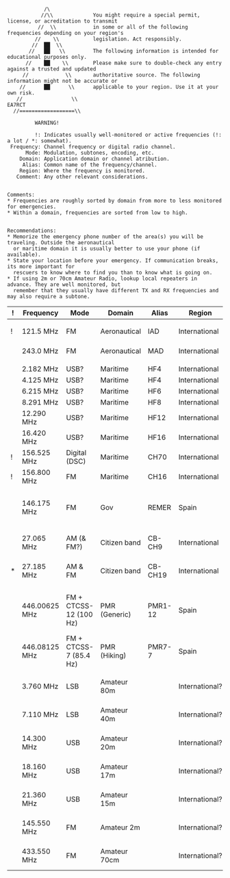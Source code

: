 ```
            /\
           //\\             You might require a special permit, license, or acreditation to transmit
          //  \\            in some or all of the following frequencies depending on your region's
         //    \\           legislation. Act responsibly.
        //  ██  \\
       //   ██   \\         The following information is intended for educational purposes only.
      //    ██    \\        Please make sure to double-check any entry against a trusted and updated
     //            \\       authoritative source. The following information might not be accurate or
    //      ██      \\      applicable to your region. Use it at your own risk.
   //                \\                                                                       EA7RCT
  //==================\\

         WARNING!
```

```
         !: Indicates usually well-monitored or active frequencies (!: a lot / *: somewhat).
 Frequency: Channel frequency or digital radio channel.
      Mode: Modulation, subtones, encoding, etc.
    Domain: Application domain or channel atribution.
     Alias: Common name of the frequency/channel.
    Region: Where the frequency is monitored.
   Comment: Any other relevant considerations.


Comments:
* Frequencies are roughly sorted by domain from more to less monitored for emergencies.
* Within a domain, frequencies are sorted from low to high.


Recommendations:
* Memorize the emergency phone number of the area(s) you will be traveling. Outside the aeronautical
  or maritime domain it is usually better to use your phone (if available).
* State your location before your emergency. If communication breaks, its more important for
  rescuers to know where to find you than to know what is going on.
* If using 2m or 70cm Amateur Radio, lookup local repeaters in advance. They are well monitored, but
  remember that they usually have different TX and RX frequencies and may also require a subtone.
```

| ! | Frequency     | Mode                   | Domain       | Alias   | Region         | Comment   |
| - | ------------- | ---------------------- | ------------ | ------- | -------------- | --------- |
|   |               |                        |              |         |                |           |
| ! | 121.5 MHz     | FM                     | Aeronautical | IAD     | International  | International Air Distress |
|   | 243.0 MHz     | FM                     | Aeronautical | MAD     | International  | Military Air Distress |
|   |               |                        |              |         |                |           |
|   | 2.182 MHz     | USB?                   | Maritime     | HF4     | International  |           |
|   | 4.125 MHz     | USB?                   | Maritime     | HF4     | International  |           |
|   | 6.215 MHz     | USB?                   | Maritime     | HF6     | International  |           |
|   | 8.291 MHz     | USB?                   | Maritime     | HF8     | International  |           |
|   | 12.290 MHz    | USB?                   | Maritime     | HF12    | International  |           |
|   | 16.420 MHz    | USB?                   | Maritime     | HF16    | International  |           |
| ! | 156.525 MHz   | Digital (DSC)          | Maritime     | CH70    | International  |           |
| ! | 156.800 MHz   | FM                     | Maritime     | CH16    | International  |           |
|   |               |                        |              |         |                |           |
|   | 146.175 MHz   | FM                     | Gov          | REMER   | Spain          | Red de radio emergencias del Ministerio del Interior |
|   |               |                        |              |         |                |           |
|   | 27.065 MHz    | AM (& FM?)             | Citizen band | CB-CH9  | International  | Not exlcusive, only recommended |
| * | 27.185 MHz    | AM & FM                | Citizen band | CB-CH19 | International  | Road and trucker channel |
|   |               |                        |              |         |                |           |
|   | 446.00625 MHz | FM + CTCSS-12 (100 Hz) | PMR (Generic)| PMR1-12 | Spain          | 1-12 = 112 = Spanish emergency phone number |
|   | 446.08125 MHz | FM + CTCSS-7 (85.4 Hz) | PMR (Hiking) | PMR7-7  | Spain          |           |
|   |               |                        |              |         |                |           |
|   | 3.760 MHz     | LSB                    | Amateur 80m  |         | International? | Not exlcusive, only recommended |
|   | 7.110 MHz     | LSB                    | Amateur 40m  |         | International? | Not exlcusive, only recommended |
|   | 14.300 MHz    | USB                    | Amateur 20m  |         | International? | Not exlcusive, only recommended |
|   | 18.160 MHz    | USB                    | Amateur 17m  |         | International? | Not exlcusive, only recommended |
|   | 21.360 MHz    | USB                    | Amateur 15m  |         | International? | Not exlcusive, only recommended |
|   | 145.550 MHz   | FM                     | Amateur 2m   |         | International? | Not exlcusive, only recommended |
|   | 433.550 MHz   | FM                     | Amateur 70cm |         | International? | Not exlcusive, only recommended |
